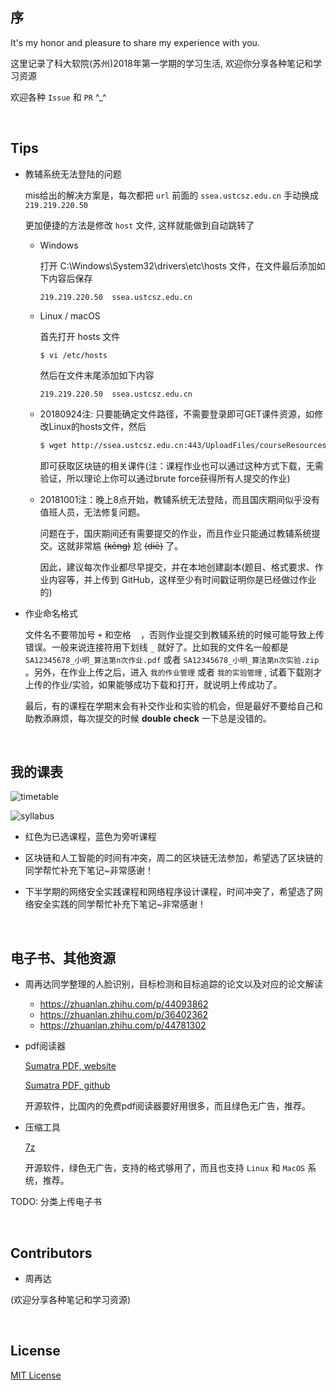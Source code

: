 ##	序

It's my honor and pleasure to share my experience with you.

这里记录了科大软院(苏州)2018年第一学期的学习生活, 欢迎你分享各种笔记和学习资源

欢迎各种 `Issue` 和 `PR` ^_^

<br>

##	Tips

*	教辅系统无法登陆的问题

	mis给出的解决方案是，每次都把 `url` 前面的 `ssea.ustcsz.edu.cn` 手动换成 `219.219.220.50`

	更加便捷的方法是修改 `host` 文件, 这样就能做到自动跳转了

	*	Windows

		打开 C:\Windows\System32\drivers\etc\hosts 文件，在文件最后添加如下内容后保存

		```
		219.219.220.50	ssea.ustcsz.edu.cn
		```

	*	Linux / macOS

		首先打开 hosts 文件

		```
		$ vi /etc/hosts
		```

		然后在文件末尾添加如下内容

		```
		219.219.220.50	ssea.ustcsz.edu.cn
		```

	*	20180924注: 只要能确定文件路径，不需要登录即可GET课件资源，如修改Linux的hosts文件，然后
	
		```bash
		$ wget http://ssea.ustcsz.edu.cn:443/UploadFiles/courseResources/20180917/1.%20Introduction%20to%20Bitcoin_201891713365697.pptx
		```

		即可获取区块链的相关课件(注：课程作业也可以通过这种方式下载，无需验证，所以理论上你可以通过brute force获得所有人提交的作业)

	*	20181001注：晚上8点开始，教辅系统无法登陆，而且国庆期间似乎没有值班人员，无法修复问题。

		问题在于，国庆期间还有需要提交的作业，而且作业只能通过教辅系统提交。这就非常尴 ~~(kēng)~~ 尬 ~~(diē)~~ 了。

		<!-- 怎么感觉自己来到了一所yeji学校 -->

		因此，建议每次作业都尽早提交，并在本地创建副本(题目、格式要求、作业内容等，并上传到 GitHub，这样至少有时间戳证明你是已经做过作业的)

*	作业命名格式

	文件名不要带加号 `+` 和空格 ` ` ，否则作业提交到教辅系统的时候可能导致上传错误。一般来说连接符用下划线 `_` 就好了。比如我的文件名一般都是 `SA12345678_小明_算法第n次作业.pdf` 或者 `SA12345678_小明_算法第n次实验.zip` 。另外，在作业上传之后，进入 `我的作业管理` 或者 `我的实验管理` , 试着下载刚才上传的作业/实验，如果能够成功下载和打开，就说明上传成功了。

	最后，有的课程在学期末会有补交作业和实验的机会，但是最好不要给自己和助教添麻烦，每次提交的时候 **double check** 一下总是没错的。

<br>

##  我的课表

![timetable](https://github.com/jJayyyyyyy/USTC-2018-Smester-1/blob/master/assets/timetable.jpg)

![syllabus](https://github.com/jJayyyyyyy/USTC-2018-Smester-1/blob/master/assets/syllabus.png)

*	红色为已选课程，蓝色为旁听课程

*	区块链和人工智能的时间有冲突，周二的区块链无法参加，希望选了区块链的同学帮忙补充下笔记~非常感谢！

*	下半学期的网络安全实践课程和网络程序设计课程，时间冲突了，希望选了网络安全实践的同学帮忙补充下笔记~非常感谢！

<br>

##	电子书、其他资源

*	周再达同学整理的人脸识别，目标检测和目标追踪的论文以及对应的论文解读

	*	https://zhuanlan.zhihu.com/p/44093862
	*	https://zhuanlan.zhihu.com/p/36402362
	*	https://zhuanlan.zhihu.com/p/44781302

*	pdf阅读器

	[Sumatra PDF, website](https://www.sumatrapdfreader.org/free-pdf-reader.html)

	[Sumatra PDF, github](https://github.com/sumatrapdfreader/sumatrapdf)

	开源软件，比国内的免费pdf阅读器要好用很多，而且绿色无广告，推荐。

*	压缩工具

	[7z](https://www.7-zip.org/)

	开源软件，绿色无广告，支持的格式够用了，而且也支持 `Linux` 和 `MacOS` 系统，推荐。

TODO: 分类上传电子书

<br>

##  Contributors

*	周再达


(欢迎分享各种笔记和学习资源)

<br>

##	License

[MIT License](https://github.com/jJayyyyyyy/USTC-2018-Smester-1/blob/master/LICENSE)
